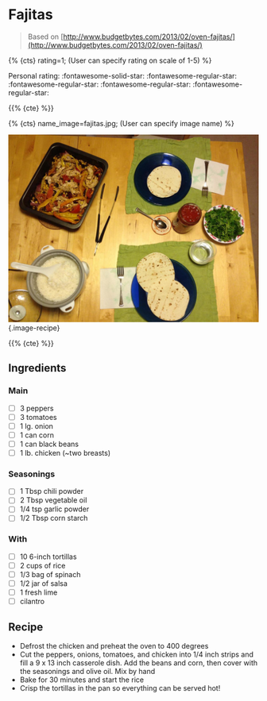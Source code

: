 # Fajitas

> Based on [http://www.budgetbytes.com/2013/02/oven-fajitas/](http://www.budgetbytes.com/2013/02/oven-fajitas/)

{% {cts} rating=1; (User can specify rating on scale of 1-5) %}

Personal rating: :fontawesome-solid-star: :fontawesome-regular-star: :fontawesome-regular-star: :fontawesome-regular-star: :fontawesome-regular-star:

{{% {cte} %}}

{% {cts} name_image=fajitas.jpg; (User can specify image name) %}

![fajitas.jpg](./fajitas.jpg){.image-recipe}

{{% {cte} %}}

## Ingredients

### Main

- [ ] 3 peppers
- [ ] 3 tomatoes
- [ ] 1 lg. onion
- [ ] 1 can corn
- [ ] 1 can black beans
- [ ] 1 lb. chicken (~two breasts)

### Seasonings

- [ ] 1 Tbsp chili powder
- [ ] 2 Tbsp vegetable oil
- [ ] 1/4 tsp garlic powder
- [ ] 1/2 Tbsp corn starch

### With

- [ ] 10 6-inch tortillas
- [ ] 2 cups of rice
- [ ] 1/3 bag of spinach
- [ ] 1/2 jar of salsa
- [ ] 1 fresh lime
- [ ] cilantro

## Recipe

- Defrost the chicken and preheat the oven to 400 degrees
- Cut the peppers, onions, tomatoes, and chicken into 1/4 inch strips and fill a 9 x 13 inch casserole dish. Add the beans and corn, then cover with the seasonings and olive oil. Mix by hand
- Bake for 30 minutes and start the rice
- Crisp the tortillas in the pan so everything can be served hot!
